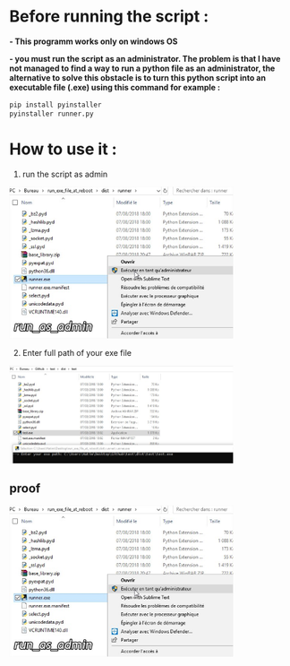 # Before running the script :
**- This programm works only on windows OS**

**-  you must run the script as an administrator. The problem is that I have not managed to find a way to run a python file as an administrator, the alternative to solve this obstacle is to turn this python script into an executable file (.exe) using this command for example :**

```
pip install pyinstaller
pyinstaller runner.py
```

# How to use it :

1) run the script as admin
<img src="img/run_as_admin.jpg" width=400>

2) Enter full path of your exe file
<img src="img/launch.jpg" width=400>

## proof
<img src="img/run_as_admin.jpg" width=400>

